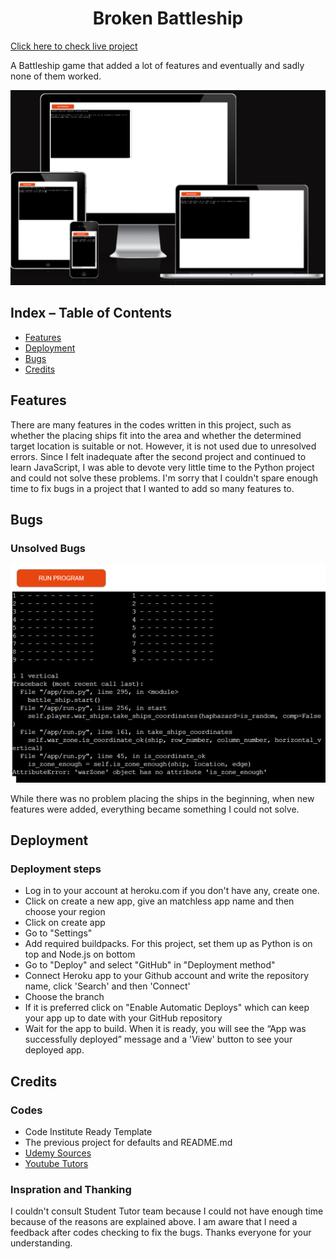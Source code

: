 <h1 align="center">Broken Battleship </h1>

[Click here to check live project](https://broken-battleship-9b1b7c940597.herokuapp.com/)

A Battleship game that added a lot of features and eventually and sadly none of them worked.

![responsive](/battleship.png)


## Index – Table of Contents
* [Features](#features)
* [Deployment](#deployment)
* [Bugs](#bugs)
* [Credits](#credits)
  

## Features

There are many features in the codes written in this project, such as whether the placing ships fit into the area and whether the determined target location is suitable or not. However, it is not used due to unresolved errors. Since I felt inadequate after the second project and continued to learn JavaScript, I was able to devote very little time to the Python project and could not solve these problems. I'm sorry that I couldn't spare enough time to fix bugs in a project that I wanted to add so many features to.

## Bugs

### Unsolved Bugs

![bugs](/bugs.png)

While there was no problem placing the ships in the beginning, when new features were added, everything became something I could not solve.

## Deployment

### Deployment steps

- Log in to your account at heroku.com if you don't have any, create one.
- Click on create a new app, give an matchless app name and then choose your region
- Click on create app
- Go to "Settings"
- Add required buildpacks. For this project, set them up as Python is on top and Node.js on bottom
- Go to "Deploy" and select "GitHub" in "Deployment method"
- Connect Heroku app to your Github account and write the repository name, click 'Search' and then 'Connect'
- Choose the branch
- If it is preferred click on "Enable Automatic Deploys" which can keep your app up to date with your GitHub repository
- Wait for the app to build. When it is ready, you will see the “App was successfully deployed” message and a 'View' button to see your deployed app.

    
## Credits

### Codes   
- Code Institute Ready Template
- The previous project for defaults and README.md
- [Udemy Sources](https://www.udemy.com/course/sifirdan-ileri-seviyeye-python/)
- [Youtube Tutors](https://www.youtube.com/@emkademy)


### Inspration and Thanking
I couldn't consult Student Tutor team because I could not have enough time because of the reasons are explained above. I am aware that I need a feedback after codes checking to fix the bugs. Thanks everyone for your understanding.



